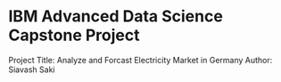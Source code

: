 # IBM Advanced Data Science Capstone Project

Project Title: Analyze and Forcast Electricity Market in Germany
Author: Siavash Saki






